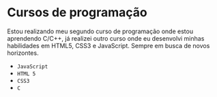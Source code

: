 # Cursos de programação
Estou realizando meu segundo curso de programação onde estou aprendendo C/C++, já realizei outro curso onde eu desenvolvi minhas habilidades em HTML5, CSS3 e JavaScript. Sempre em busca de novos horizontes.
- ``JavaScript``
- ``HTML 5``
- ``CSS3``
- ``C``
